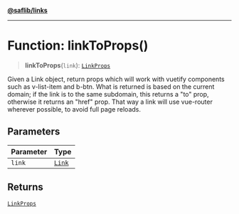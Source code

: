 [**@saflib/links**](../index.md)

***

# Function: linkToProps()

> **linkToProps**(`link`): [`LinkProps`](../type-aliases/LinkProps.md)

Given a Link object, return props which will work with vuetify components such as v-list-item and b-btn.
What is returned is based on the current domain; if the link is to the same subdomain, this returns a "to" prop,
otherwise it returns an "href" prop. That way a link will use vue-router wherever possible, to avoid full page
reloads.

## Parameters

| Parameter | Type |
| ------ | ------ |
| `link` | [`Link`](../type-aliases/Link.md) |

## Returns

[`LinkProps`](../type-aliases/LinkProps.md)
